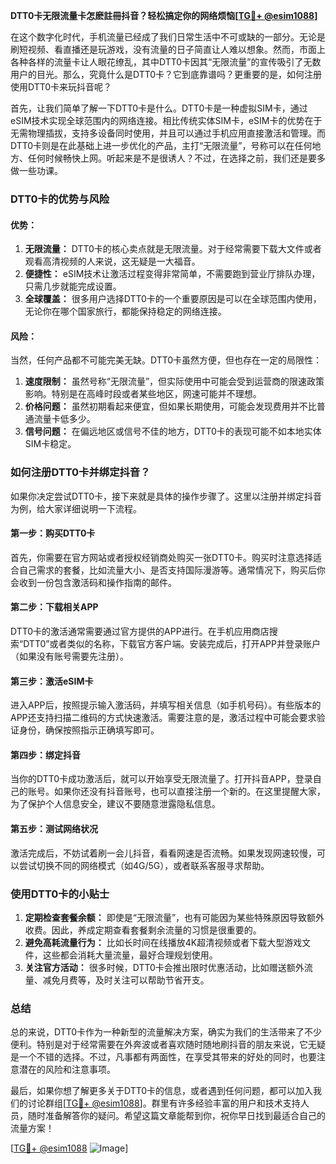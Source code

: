 **DTT0卡无限流量卡怎麽註冊抖音？轻松搞定你的网络烦恼[[TG💪+ @esim1088](https://t.me/s/esim1088)]**

在这个数字化时代，手机流量已经成了我们日常生活中不可或缺的一部分。无论是刷短视频、看直播还是玩游戏，没有流量的日子简直让人难以想象。然而，市面上各种各样的流量卡让人眼花缭乱，其中DTT0卡因其“无限流量”的宣传吸引了无数用户的目光。那么，究竟什么是DTT0卡？它到底靠谱吗？更重要的是，如何注册使用DTT0卡来玩抖音呢？

首先，让我们简单了解一下DTT0卡是什么。DTT0卡是一种虚拟SIM卡，通过eSIM技术实现全球范围内的网络连接。相比传统实体SIM卡，eSIM卡的优势在于无需物理插拔，支持多设备同时使用，并且可以通过手机应用直接激活和管理。而DTT0卡则是在此基础上进一步优化的产品，主打“无限流量”，号称可以在任何地方、任何时候畅快上网。听起来是不是很诱人？不过，在选择之前，我们还是要多做一些功课。

### **DTT0卡的优势与风险**

#### **优势：**
1. **无限流量：** DTT0卡的核心卖点就是无限流量。对于经常需要下载大文件或者观看高清视频的人来说，这无疑是一大福音。
2. **便捷性：** eSIM技术让激活过程变得非常简单，不需要跑到营业厅排队办理，只需几步就能完成设置。
3. **全球覆盖：** 很多用户选择DTT0卡的一个重要原因是可以在全球范围内使用，无论你在哪个国家旅行，都能保持稳定的网络连接。

#### **风险：**
当然，任何产品都不可能完美无缺。DTT0卡虽然方便，但也存在一定的局限性：
1. **速度限制：** 虽然号称“无限流量”，但实际使用中可能会受到运营商的限速政策影响。特别是在高峰时段或者某些地区，网速可能并不理想。
2. **价格问题：** 虽然初期看起来便宜，但如果长期使用，可能会发现费用并不比普通流量卡低多少。
3. **信号问题：** 在偏远地区或信号不佳的地方，DTT0卡的表现可能不如本地实体SIM卡稳定。

### **如何注册DTT0卡并绑定抖音？**

如果你决定尝试DTT0卡，接下来就是具体的操作步骤了。这里以注册并绑定抖音为例，给大家详细说明一下流程。

#### **第一步：购买DTT0卡**
首先，你需要在官方网站或者授权经销商处购买一张DTT0卡。购买时注意选择适合自己需求的套餐，比如流量大小、是否支持国际漫游等。通常情况下，购买后你会收到一份包含激活码和操作指南的邮件。

#### **第二步：下载相关APP**
DTT0卡的激活通常需要通过官方提供的APP进行。在手机应用商店搜索“DTT0”或者类似的名称，下载官方客户端。安装完成后，打开APP并登录账户（如果没有账号需要先注册）。

#### **第三步：激活eSIM卡**
进入APP后，按照提示输入激活码，并填写相关信息（如手机号码）。有些版本的APP还支持扫描二维码的方式快速激活。需要注意的是，激活过程中可能会要求验证身份，确保按照指示正确填写即可。

#### **第四步：绑定抖音**
当你的DTT0卡成功激活后，就可以开始享受无限流量了。打开抖音APP，登录自己的账号。如果你还没有抖音账号，也可以直接注册一个新的。在这里提醒大家，为了保护个人信息安全，建议不要随意泄露隐私信息。

#### **第五步：测试网络状况**
激活完成后，不妨试着刷一会儿抖音，看看网速是否流畅。如果发现网速较慢，可以尝试切换不同的网络模式（如4G/5G），或者联系客服寻求帮助。

### **使用DTT0卡的小贴士**

1. **定期检查套餐余额：** 即使是“无限流量”，也有可能因为某些特殊原因导致额外收费。因此，养成定期查看套餐剩余流量的习惯是很重要的。
2. **避免高耗流量行为：** 比如长时间在线播放4K超清视频或者下载大型游戏文件，这些都会消耗大量流量，最好合理规划使用。
3. **关注官方活动：** 很多时候，DTT0卡会推出限时优惠活动，比如赠送额外流量、减免月费等，及时关注可以帮助节省开支。

### **总结**

总的来说，DTT0卡作为一种新型的流量解决方案，确实为我们的生活带来了不少便利。特别是对于经常需要在外奔波或者喜欢随时随地刷抖音的朋友来说，它无疑是一个不错的选择。不过，凡事都有两面性，在享受其带来的好处的同时，也要注意潜在的风险和注意事项。

最后，如果你想了解更多关于DTT0卡的信息，或者遇到任何问题，都可以加入我们的讨论群组[[TG💪+ @esim1088](https://t.me/s/esim1088)]。群里有许多经验丰富的用户和技术支持人员，随时准备解答你的疑问。希望这篇文章能帮到你，祝你早日找到最适合自己的流量方案！

[[TG💪+ @esim1088](https://t.me/s/esim1088) ![Image](https://i.postimg.cc/4NQfJmqS/Snipaste-2025-05-13-00-14-12.png)]